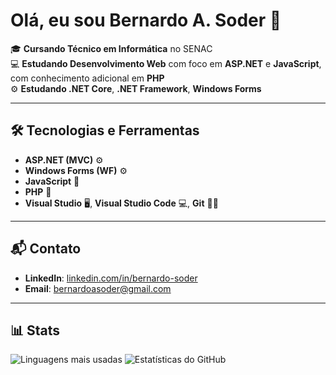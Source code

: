 # Olá, eu sou Bernardo A. Soder 👋

🎓 **Cursando Técnico em Informática** no SENAC  
💻 **Estudando Desenvolvimento Web** com foco em **ASP.NET** e **JavaScript**, com conhecimento adicional em **PHP**  
⚙️ **Estudando .NET Core**, **.NET Framework**, **Windows Forms** 

---

## 🛠️ Tecnologias e Ferramentas

- **ASP.NET (MVC)** ⚙️
- **Windows Forms (WF)** ⚙️
- **JavaScript** 📜  
- **PHP** 🔧  
- **Visual Studio** 🖥️, **Visual Studio Code** 💻, **Git** 🧑‍💻

---

## 📬 Contato

- **LinkedIn**: [linkedin.com/in/bernardo-soder](https://www.linkedin.com/in/bernardo-soder/)  
- **Email**: [bernardoasoder@gmail.com](mailto:bernardoasoder@gmail.com)

---

## 📊 Stats

![Linguagens mais usadas](https://github-readme-stats.vercel.app/api/top-langs/?username=bernardosoder&langs_count=10&layout=compact)
![Estatísticas do GitHub](https://github-readme-stats.vercel.app/api?username=bernardosoder&show_icons=true&hide_title=true&count_private=true&hide=prs)

